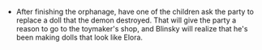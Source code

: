 - After finishing the orphanage, have one of the children ask the party to replace a doll that the demon destroyed. That will give the party a reason to go to the toymaker's shop, and Blinsky will realize that he's been making dolls that look like Elora.